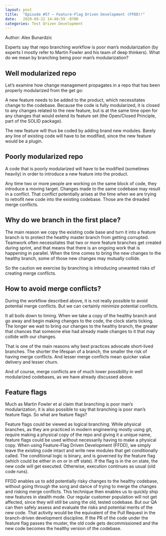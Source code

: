 ```yaml
---
layout: post
title:  "Episode #57 – Feature-Flag Driven Development (FFDD)!"
date:   2020-09-22 14:48:59 -0700
categories: Test Driven Development
---
```

Author: Alex Bunardzic 


Experts say that repo branching workflow is poor man’s modularization (by experts I mostly refer to Martin Fowler and his team of deep thinkers). What do we mean by branching being poor man’s modularization?


## Well modularized repo


Let’s examine how change management propagates in a repo that has been properly modularized from the get go:


A new feature needs to be added to the product, which necessitates change to the codebase. Because the code is fully modularized, it is closed to any changes related to the new feature, but is at the same time open for any changes that would extend its feature set (the Open/Closed Principle, part of the SOLID package).


The new feature will thus be coded by adding brand new modules. Barely any line of existing code will have to be modified, since the new feature would be a plugin.


## Poorly modularized repo


A code that is poorly modularized will have to be modified (sometimes heavily) in order to introduce a new feature into the product.


Any time two or more people are working on the same block of code, they introduce a moving target. Changes made to the same codebase may result in a conflict. That conflict potentially arises at the time when we are trying to retrofit new code into the existing codebase. Those are the dreaded merge conflicts.


## Why do we branch in the first place?


The main reason we copy the existing code base and turn it into a feature branch is to protect the healthy master branch from getting corrupted. Teamwork often necessitates that two or more feature branches get created during sprint, and that means that there is an ongoing work that is happening in parallel. When the time comes to bring the new changes to the healthy branch, some of those new changes may mutually collide.


So the caution we exercise by branching is introducing unwanted risks of creating merge conflicts.


## How to avoid merge conflicts?


During the workflow described above, it is not really possible to avoid potential merge conflicts. But we can certainly minimize potential conflicts.


It all boils down to timing. When we take a copy of the healthy branch and go away and begin making changes to the code, the clock starts ticking. The longer we wait to bring our changes to the healthy branch, the greater that chances that someone else had already made changes to it that may collide with our changes.


That is one of the main reasons why best practices advocate short-lived branches. The shorter the lifespan of a branch, the smaller the risk of having merge conflicts. And lesser merge conflicts mean quicker value delivery and lesser churn.


And of course, merge conflicts are of much lower possibility in well modularized codebases, as we have already discussed above.


## Feature flags


Much as Martin Fowler et al claim that branching is poor man’s modularization, it is also possible to say that branching is poor man’s feature flags. So what are feature flags?


Feature flags could be viewed as logical branching. While physical branches, as they are practiced in modern engineering mostly using git, require making a physical copy of the repo and giving it a unique name, feature flags could be used without necessarily having to make a physical copy. When using Feature-Flag Driven Development (FFDD), we simply leave the existing code intact and write new modules that get conditionally called. The conditional logic is binary, and is governed by the feature flag (which could be either in on or in off state). If the flag is in the on state, the new code will get executed. Otherwise, execution continues as usual (old code runs).


FFDD enables us to add potentially risky changes to the healthy codebase, without going through the song and dance of trying to merge the changes and risking merge conflicts. This technique then enables us to quickly ship new features in stealth mode. Our regular customer population will not get affected, since they will still be using the old, tested codebase. But our QA can then safely assess and evaluate the risks and potential merits of the new code. That activity would be the equivalent of the Pull Request in the branch-driven development discipline. If the PR of the code under the feature flag passes the muster, the old code gets decommissioned and the new code becomes the healthy version of the codebase.